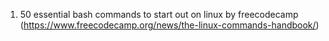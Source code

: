 1. 50 essential bash commands to start out on linux by freecodecamp (https://www.freecodecamp.org/news/the-linux-commands-handbook/)

